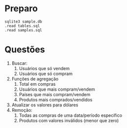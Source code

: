 # Preparo

```
sqlite3 sample.db
.read tables.sql
.read samples.sql
```

# Questões

1. Buscar:
   1. Usuários que só vendem
   2. Usuários que só compram
2. Funções de agregação
   1. Total em compras
   2. Usuários que mais compram/vendem
   3. Países que mais compram/vendem
   4. Produtos mais comprados/vendidos
3. Atualizar os valores para dólares
4. Remoção:
   1. Todas as compras de uma data/período específico
   2. Produtos com valores inválidos (menor que zero)